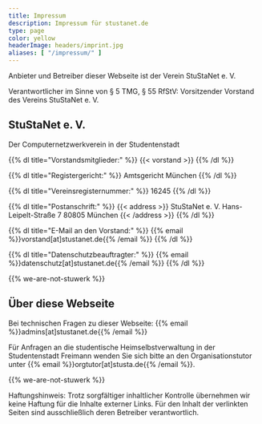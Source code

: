 ```yaml
---
title: Impressum
description: Impressum für stustanet.de
type: page
color: yellow
headerImage: headers/imprint.jpg
aliases: [ "/impressum/" ]
---
```


Anbieter und Betreiber dieser Webseite ist der Verein StuStaNet e. V.

Verantwortlicher im Sinne von § 5 TMG, § 55 RfStV: Vorsitzender Vorstand des Vereins StuStaNet e. V.

## StuStaNet e. V.
Der Computernetzwerkverein in der Studentenstadt

{{% dl title="Vorstandsmitglieder:" %}}
{{< vorstand >}}
{{% /dl %}}

{{% dl title="Registergericht:" %}}
Amtsgericht München
{{% /dl %}}

{{% dl title="Vereinsregisternummer:" %}}
16245
{{% /dl %}}

{{% dl title="Postanschrift:" %}}
{{< address >}}
StuStaNet e. V.
Hans-Leipelt-Straße 7
80805 München
{{< /address >}}
{{% /dl %}}

{{% dl title="E-Mail an den Vorstand:" %}}
{{% email %}}vorstand[at]stustanet.de{{% /email %}}
{{% /dl %}}

{{% dl title="Datenschutzbeauftragter:" %}}
{{% email %}}datenschutz[at]stustanet.de{{% /email %}}
{{% /dl %}}

{{% we-are-not-stuwerk %}}

<!-- Telefonnummer ist NICHT Pflicht und daher hier (da eh nicht vorhanden) ausgelassen: https://www.e-recht24.de/news/abmahnung/1023.html -->

## Über diese Webseite

Bei technischen Fragen zu dieser Webseite: {{% email %}}admins[at]stustanet.de{{% /email %}}

Für Anfragen an die studentische Heimselbstverwaltung in der Studentenstadt Freimann wenden Sie sich bitte an den Organisationstutor unter {{% email %}}orgtutor[at]stusta.de{{% /email %}}.


{{% we-are-not-stuwerk %}}

Haftungshinweis: Trotz sorgfältiger inhaltlicher Kontrolle übernehmen wir keine Haftung für die Inhalte externer Links. Für den Inhalt der verlinkten Seiten sind ausschließlich deren Betreiber verantwortlich.

